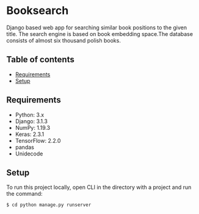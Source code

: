 # Booksearch
Django based web app for searching similar book positions to the given title. The search engine is based on book embedding space.The database consists of almost six thousand polish books.

## Table of contents
* [Requirements](#requirements)
* [Setup](#setup)

	
## Requirements
* Python: 3.x
* Django: 3.1.3
* NumPy: 1.19.3
* Keras: 2.3.1
* TensorFlow: 2.2.0
* pandas
* Unidecode
  
## Setup
To run this project locally, open CLI in the directory with a project and run the command:

```
$ cd python manage.py runserver
```
